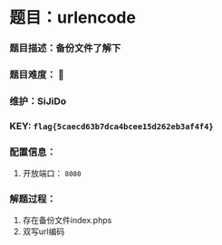 # 题目：urlencode

### 题目描述：备份文件了解下

### 题目难度： 🌟

### 维护：SiJiDo

### KEY: `flag{5caecd63b7dca4bcee15d262eb3af4f4}`

### 配置信息： 

1. 开放端口： `8080`

### 解题过程：

1. 存在备份文件index.phps
2. 双写url编码